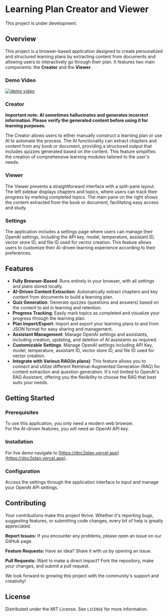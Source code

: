 # Learning Plan Creator and Viewer

This project is under development.


## Overview

This project is a browser-based application designed to create personalized and structured learning plans by extracting content from documents and allowing users to interactively go through their plan. It features two main components: the **Creator** and the **Viewer**.

### Demo Video

[![demo video](https://img.youtube.com/vi/ZdKwm1-B6Ks/maxresdefault.jpg)](https://youtu.be/ZdKwm1-B6Ks?feature=shared)

### Creator

**Important note: AI sometimes hallucinates and generates incorrect information. Please verify the generated content before using it for learning purposes.**

The Creator allows users to either manually construct a learning plan or use AI to automate the process. The AI functionality can extract chapters and content from any book or document, providing a structured output that includes quizzes generated based on the content. This feature simplifies the creation of comprehensive learning modules tailored to the user's needs.

### Viewer

The Viewer presents a straightforward interface with a split-pane layout. The left sidebar displays chapters and topics, where users can track their progress by marking completed topics. The main pane on the right shows the content extracted from the book or document, facilitating easy access and study.

### Settings

The application includes a settings page where users can manage their OpenAI settings, including the API key, model, temperature, assistant ID, vector store ID, and file ID used for vector creation. This feature allows users to customize their AI-driven learning experience according to their preferences.

## Features

- **Fully Browser-Based**: Runs entirely in your browser, with all settings and plans stored locally.
- **AI-Driven Content Extraction**: Automatically extract chapters and key content from documents to build a learning plan.
- **Quiz Generation**: Generate quizzes (questions and answers) based on the content to aid in learning and retention.
- **Progress Tracking**: Easily mark topics as completed and visualize your progress through the learning plan.
- **Plan Import/Export**: Import and export your learning plans to and from JSON format for easy sharing and management.
- **Assistant Management**: Manage OpenAI settings and assistants, including creation, updating, and deletion of AI assistants as required.
- **Customizable Settings**: Manage OpenAI settings including API Key, model, temperature, assistant ID, vector store ID, and file ID used for vector creation.
- **Integrate with Various RAG(in plans)**: This feature allows you to connect and utilize different Retrieval-Augmented Generation (RAG) for content extraction and question generation. It's not limited to OpenAI's RAG Assistant, offering you the flexibility to choose the RAG that best suits your needs.


## Getting Started

### Prerequisites

To use this application, you only need a modern web browser.  
For the AI-driven features, you will need an OpenAI API key.

### Installation

For live demo navigate to [https://doc2plan.vercel.app](https://doc2plan.vercel.app).

### Configuration

Access the settings through the application interface to input and manage your OpenAI API settings.

## Contributing

Your contributions make this project thrive. Whether it's reporting bugs, suggesting features, or submitting code changes, every bit of help is greatly appreciated.

**Report Issues:** If you encounter any problems, please open an issue on our GitHub page.

**Feature Requests:** Have an idea? Share it with us by opening an issue.

**Pull Requests:** Want to make a direct impact? Fork the repository, make your changes, and submit a pull request.

We look forward to growing this project with the community's support and creativity!

## License

Distributed under the MIT License. See `LICENSE` for more information.
